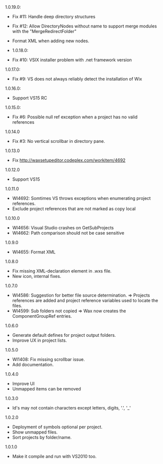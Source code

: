 1.0.19.0:
* Fix #11: Handle deep directory structures
* Fix #12: Allow DirectoryNodes without name to support merge modules with the "MergeRedirectFolder"
* Format XML when adding new nodes.
 
* 1.0.18.0:
* Fix #10: VSIX installer problem with .net framework version

1.0.17.0:
* Fix #9: VS does not always reliably detect the installation of Wix

1.0.16.0:
* Support VS15 RC

1.0.15.0:
* Fix #6: Possible null ref exception when a project has no valid references

1.0.14.0
* Fix #3: No vertical scrollbar in directory pane.

1.0.13.0
* Fix http://waxsetupeditor.codeplex.com/workitem/4692

1.0.12.0
* Support VS15

1.0.11.0
* WI4692: Somtimes VS throws exceptions when enumerating project references.
* Exclude project references that are not marked as copy local

1.0.10.0
* WI4656: Visual Studio crashes on GetSubProjects
* WI4662: Path comparison should not be case sensitive

1.0.9.0
* WI4655: Format XML

1.0.8.0
* Fix missing XML-declaration element in .wxs file.
* New icon, internal fixes.

1.0.7.0
* WI4586: Suggestion for better file source determination. => Projects references are added and project reference variables used to locate the files.
* WI4599: Sub folders not copied => Wax now creates the ComponentGroupRef entries.

1.0.6.0
* Generate default defines for project output folders.
* Improve UX in project lists.

1.0.5.0
* WI1408: Fix missing scrollbar issue.
* Add documentation.

1.0.4.0
* Improve UI
* Unmapped items can be removed

1.0.3.0
* Id's may not contain characters except letters, digits, '.', '_'

1.0.2.0
* Deployment of symbols optional per project.
* Show unmapped files.
* Sort projects by folder/name.

1.0.1.0
* Make it compile and run with VS2010 too.